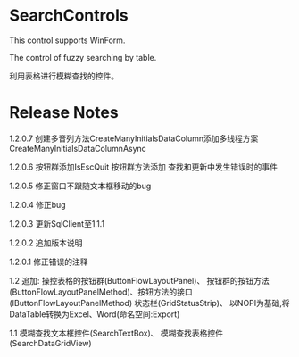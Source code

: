 # SearchControls

This control supports WinForm.

The control of fuzzy searching by table.

利用表格进行模糊查找的控件。

# Release Notes

1.2.0.7
创建多音列方法CreateManyInitialsDataColumn添加多线程方案CreateManyInitialsDataColumnAsync

1.2.0.6
按钮群添加IsEscQuit
按钮群方法添加 查找和更新中发生错误时的事件

1.2.0.5
修正窗口不跟随文本框移动的bug

1.2.0.4
修正bug

1.2.0.3
更新SqlClient至1.1.1

1.2.0.2
追加版本说明

1.2.0.1
修正错误的注释

1.2
追加:
操控表格的按钮群(ButtonFlowLayoutPanel)、
按钮群的按钮方法(ButtonFlowLayoutPanelMethod)、按钮方法的接口(IButtonFlowLayoutPanelMethod)
状态栏(GridStatusStrip)、
以NOPI为基础,将DataTable转换为Excel、Word(命名空间:Export)

1.1
模糊查找文本框控件(SearchTextBox)、
模糊查找表格控件(SearchDataGridView)